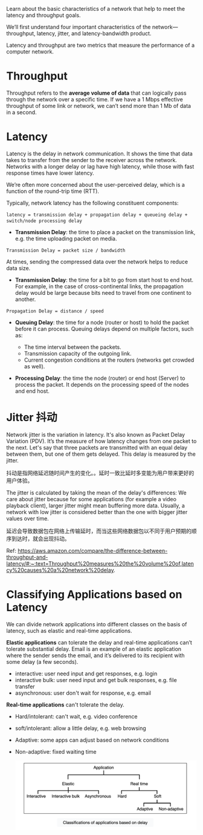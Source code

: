Learn about the basic characteristics of a network that help to meet the latency and throughput goals.

We’ll first understand four important characteristics of the network—throughput, latency, jitter, and latency-bandwidth product.

Latency and throughput are two metrics that measure the performance of a computer network.

# Throughput

Throughput refers to the **average volume of data** that can logically pass through the network over a specific time.
If we have a 1 Mbps effective throughput of some link or network, we can’t send more than 1 Mb of data in a second.

# Latency

Latency is the delay in network communication. It shows the time that data takes to transfer from the sender to the receiver across the network. Networks with a longer delay or lag have high latency, while those with fast response times have lower latency.

We’re often more concerned about the user-perceived delay, which is a function of the round-trip time (RTT).

Typically, network latency has the following constituent components:

```
latency = transmission delay + propagation delay + queueing delay + switch/node processing delay
```

- **Transmission Delay**: the time to place a packet on the transmission link, e.g. the time uploading packet on media.

```
Transmission Delay = packet size / bandwidth
```

At times, sending the compressed data over the network helps to reduce data size.

- **Transmission Delay**: the time for a bit to go from start host to end host. For example, in the case of cross-continental links, the propagation delay would be large because bits need to travel from one continent to another.

```
Propagation Delay = distance / speed
```

- **Queuing Delay**: the time for a node (router or host) to hold the packet before it can process.
  Queuing delays depend on multiple factors, such as:

  - The time interval between the packets.
  - Transmission capacity of the outgoing link.
  - Current congestion conditions at the routers (networks get crowded as well).

- **Processing Delay**: the time the node (router) or end host (Server) to process the packet. It depends on the processing speed of the nodes and end host.

# Jitter 抖动

Network jitter is the variation in latency. It's also known as Packet Delay Variation (PDV). It’s the measure of how latency changes from one packet to the next. Let's say that three packets are transmitted with an equal delay between them, but one of them gets delayed. This delay is measured by the jitter.

抖动是指网络延迟随时间产生的变化。。延时一致比延时多变能为用户带来更好的用户体验。

The jitter is calculated by taking the mean of the delay's differences:
We care about jitter because for some applications (for example a video playback client), larger jitter might mean buffering more data. Usually, a network with low jitter is considered better than the one with bigger jitter values over time.

延迟会导致数据包在网络上传输延时，而当这些网络数据包以不同于用户预期的顺序到达时，就会出现抖动。

Ref: https://aws.amazon.com/compare/the-difference-between-throughput-and-latency/#:~:text=Throughput%20measures%20the%20volume%20of,latency%20causes%20a%20network%20delay.

# Classifying Applications based on Latency

We can divide network applications into different classes on the basis of latency, such as elastic and real-time applications.

**Elastic applications** can tolerate the delay and real-time applications can’t tolerate substantial delay. Email is an example of an elastic application where the sender sends the email, and it’s delivered to its recipient with some delay (a few seconds).

- interactive: user need input and get responses, e.g. login
- interactive bulk: user need input and get bulk responses, e.g. file transfer
- asynchronous: user don't wait for response, e.g. email

**Real-time applications** can't tolerate the delay.

- Hard/intolerant: can't wait, e.g. video conference
- soft/intolerant: allow a little delay, e.g. web browsing
- Adaptive: some apps can adjust based on network conditions
- Non-adaptive: fixed waiting time

  ![](../img/latency-app-classes.png)
